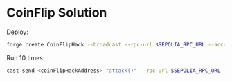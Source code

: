 # CoinFlip Solution

Deploy:

```bash
forge create CoinFlipHack --broadcast --rpc-url $SEPOLIA_RPC_URL --account sepoliaKey --constructor-args <instanceAddress>
```

Run 10 times:

```bash
cast send <coinFlipHackAddress> "attack()" --rpc-url $SEPOLIA_RPC_URL --account sepoliaKey
```

